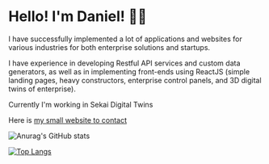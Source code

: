 # Hello! I'm Daniel! 🤘🏻

I have successfully implemented a lot of applications and websites for various industries for both enterprise solutions and startups.

I have experience in developing Restful API services and custom data generators, as well as in implementing front-ends using ReactJS (simple landing pages, heavy constructors, enterprise control panels, and 3D digital twins of enterprise).

Currently I'm working in Sekai Digital Twins

Here is [my small website to contact](http://daniel-votintsev.com)


![Anurag's GitHub stats](https://github-readme-stats.vercel.app/api?username=dslike&count_private=true&show_icons=true&theme=Gradient)

[![Top Langs](https://github-readme-stats.vercel.app/api/top-langs/?username=dslike&layout=compact)](https://github.com/anuraghazra/github-readme-stats)

<!--
**DSlike/DSlike** is a ✨ _special_ ✨ repository because its `README.md` (this file) appears on your GitHub profile.

Here are some ideas to get you started:

- 🔭 I’m currently working on ...
- 🌱 I’m currently learning ...
- 👯 I’m looking to collaborate on ...
- 🤔 I’m looking for help with ...
- 💬 Ask me about ...
- 📫 How to reach me: ...
- 😄 Pronouns: ...
- ⚡ Fun fact: ...
-->
